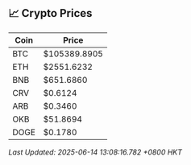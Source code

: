 ## 📈 Crypto Prices

| Coin | Price |
| ---- | ----- |
| BTC | $105389.8905 |
| ETH | $2551.6232 |
| BNB | $651.6860 |
| CRV | $0.6124 |
| ARB | $0.3460 |
| OKB | $51.8694 |
| DOGE | $0.1780 |

_Last Updated: 2025-06-14 13:08:16.782 +0800 HKT_